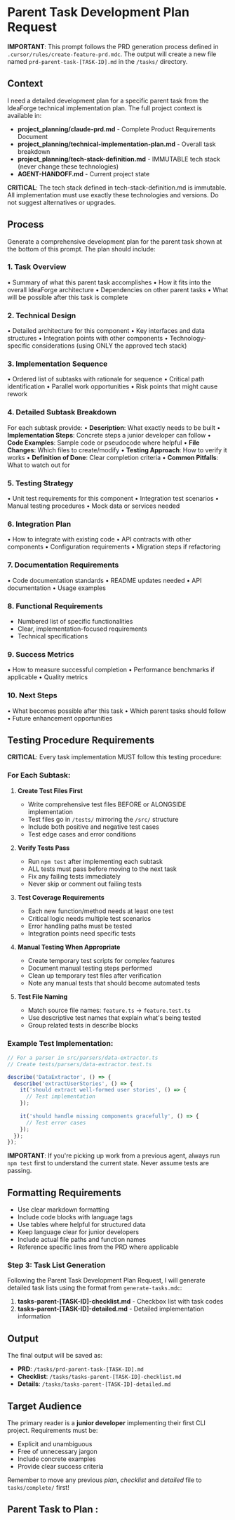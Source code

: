 # Parent Task Development Plan Request

**IMPORTANT**: This prompt follows the PRD generation process defined in `.cursor/rules/create-feature-prd.mdc`. The output will create a new file named `prd-parent-task-[TASK-ID].md` in the `/tasks/` directory.

## Context

I need a detailed development plan for a specific parent task from the IdeaForge technical implementation plan. The full project context is available in:
- **project_planning/claude-prd.md** - Complete Product Requirements Document
- **project_planning/technical-implementation-plan.md** - Overall task breakdown  
- **project_planning/tech-stack-definition.md** - IMMUTABLE tech stack (never change these technologies)
- **AGENT-HANDOFF.md** - Current project state

**CRITICAL**: The tech stack defined in tech-stack-definition.md is immutable. All implementation must use exactly these technologies and versions. Do not suggest alternatives or upgrades.

## Process

Generate a comprehensive development plan for the parent task shown at the bottom of this prompt. The plan should include:

### 1. **Task Overview**
   • Summary of what this parent task accomplishes
   • How it fits into the overall IdeaForge architecture
   • Dependencies on other parent tasks
   • What will be possible after this task is complete

### 2. **Technical Design**
   • Detailed architecture for this component
   • Key interfaces and data structures
   • Integration points with other components
   • Technology-specific considerations (using ONLY the approved tech stack)

### 3. **Implementation Sequence**
   • Ordered list of subtasks with rationale for sequence
   • Critical path identification
   • Parallel work opportunities
   • Risk points that might cause rework

### 4. **Detailed Subtask Breakdown**
   For each subtask provide:
   • **Description**: What exactly needs to be built
   • **Implementation Steps**: Concrete steps a junior developer can follow
   • **Code Examples**: Sample code or pseudocode where helpful
   • **File Changes**: Which files to create/modify
   • **Testing Approach**: How to verify it works
   • **Definition of Done**: Clear completion criteria
   • **Common Pitfalls**: What to watch out for

### 5. **Testing Strategy**
   • Unit test requirements for this component
   • Integration test scenarios
   • Manual testing procedures
   • Mock data or services needed

### 6. **Integration Plan**
   • How to integrate with existing code
   • API contracts with other components
   • Configuration requirements
   • Migration steps if refactoring

### 7. **Documentation Requirements**
   • Code documentation standards
   • README updates needed
   • API documentation
   • Usage examples

### 8. **Functional Requirements**
   - Numbered list of specific functionalities
   - Clear, implementation-focused requirements
   - Technical specifications

### 9. **Success Metrics**
   • How to measure successful completion
   • Performance benchmarks if applicable
   • Quality metrics

### 10. **Next Steps**
   • What becomes possible after this task
   • Which parent tasks should follow
   • Future enhancement opportunities

## Testing Procedure Requirements

**CRITICAL**: Every task implementation MUST follow this testing procedure:

### For Each Subtask:
1. **Create Test Files First**
   - Write comprehensive test files BEFORE or ALONGSIDE implementation
   - Test files go in `/tests/` mirroring the `/src/` structure
   - Include both positive and negative test cases
   - Test edge cases and error conditions

2. **Verify Tests Pass**
   - Run `npm test` after implementing each subtask
   - ALL tests must pass before moving to the next task
   - Fix any failing tests immediately
   - Never skip or comment out failing tests

3. **Test Coverage Requirements**
   - Each new function/method needs at least one test
   - Critical logic needs multiple test scenarios
   - Error handling paths must be tested
   - Integration points need specific tests

4. **Manual Testing When Appropriate**
   - Create temporary test scripts for complex features
   - Document manual testing steps performed
   - Clean up temporary test files after verification
   - Note any manual tests that should become automated tests

5. **Test File Naming**
   - Match source file names: `feature.ts` → `feature.test.ts`
   - Use descriptive test names that explain what's being tested
   - Group related tests in describe blocks

### Example Test Implementation:
```typescript
// For a parser in src/parsers/data-extractor.ts
// Create tests/parsers/data-extractor.test.ts

describe('DataExtractor', () => {
  describe('extractUserStories', () => {
    it('should extract well-formed user stories', () => {
      // Test implementation
    });
    
    it('should handle missing components gracefully', () => {
      // Test error cases
    });
  });
});
```

**IMPORTANT**: If you're picking up work from a previous agent, always run `npm test` first to understand the current state. Never assume tests are passing.

## Formatting Requirements

- Use clear markdown formatting
- Include code blocks with language tags
- Use tables where helpful for structured data
- Keep language clear for junior developers
- Include actual file paths and function names
- Reference specific lines from the PRD where applicable



### Step 3: Task List Generation

Following the Parent Task Development Plan Request, I will generate detailed task lists using the format from `generate-tasks.mdc`:

1. **tasks-parent-[TASK-ID]-checklist.md** - Checkbox list with task codes
2. **tasks-parent-[TASK-ID]-detailed.md** - Detailed implementation information

## Output

The final output will be saved as:
- **PRD**: `/tasks/prd-parent-task-[TASK-ID].md`
- **Checklist**: `/tasks/tasks-parent-[TASK-ID]-checklist.md`
- **Details**: `/tasks/tasks-parent-[TASK-ID]-detailed.md`

## Target Audience

The primary reader is a **junior developer** implementing their first CLI project. Requirements must be:
- Explicit and unambiguous
- Free of unnecessary jargon
- Include concrete examples
- Provide clear success criteria

Remember to move any previous *plan*, *checklist* and *detailed* file to `tasks/complete/` first!

## Parent Task to Plan :